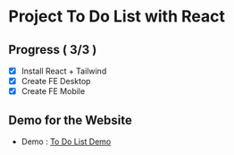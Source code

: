 # Project To Do List with React

## Progress ( 3/3 )
- [x] Install React + Tailwind
- [x] Create FE Desktop
- [x] Create FE Mobile

## Demo for the Website
- Demo : [To Do List Demo](https://todo-list-react-gin-aratas-projects.vercel.app/)
